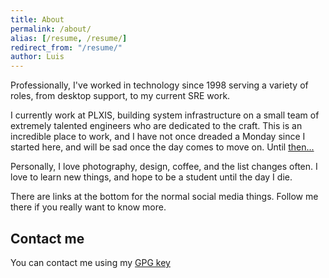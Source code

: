 ```yaml
---
title: About
permalink: /about/
alias: [/resume, /resume/]
redirect_from: "/resume/"
author: Luis
---
```


Professionally, I've worked in technology since 1998 serving a variety of roles, from desktop support, to my current SRE work.

I currently work at PLXIS, building system infrastructure on a small team of extremely talented engineers who are dedicated to the craft. This is an incredible place to work, and I have not once dreaded a Monday since I started here, and will be sad once the day comes to move on. Until [then...](https://www.linkedin.com/in/luiscerezo/)


Personally, I love photography, design, coffee, and the list changes often. I love to learn new things, and hope to be a student until the day I die.

There are links at the bottom for the normal social media things. Follow me there if you really want to know more.
## Contact me
You can contact me using my [GPG key](https://raw.githubusercontent.com/lcerezo/scriptz/master/pgppublickey.txt)
